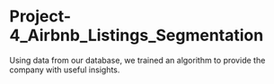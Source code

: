 # Project-4_Airbnb_Listings_Segmentation
Using data from our database, we trained an algorithm to provide the company with useful insights.
